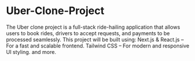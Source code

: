 # Uber-Clone-Project
The Uber clone project is a full-stack ride-hailing application that allows users to book rides, drivers to accept requests, and payments to be processed seamlessly. This project will be built using: Next.js &amp; React.js – For a fast and scalable frontend.   Tailwind CSS – For modern and responsive UI styling.  and more.

